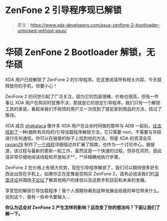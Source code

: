 # ZenFone 2 引导程序现已解锁

> 原文：<https://www.xda-developers.com/asus-zenfone-2-bootloader-unlocked-without-asus/>

# 华硕 ZenFone 2 Bootloader 解锁，无华硕

XDA 用户已经解锁了 ZenFone 2 的引导程序。在这里阅读所有相关内容，今天就释放你的手机，但要小心！

ZenFone 2 的问世引起了广泛关注，因为它的包装很棒，价格也很高，但有一件事让 XDA 用户在购买时犹豫不决，那就是它的锁定引导程序。我们只有一个解锁工具的承诺，看起来我们不耐烦的用户又一次找到了提前拿到商品的方法，绕过了等待。

XDA 成员 [shakalaca](http://forum.xda-developers.com/member.php?u=1813976) 像许多 XDA 用户在业余时间做的那样与 ADB 一起玩，[设法找到了](http://forum.xda-developers.com/showpost.php?p=61426871&postcount=26)一种(据称有风险的)引导加载程序解锁方法，它只需要 root，不需要与华硕进行任何通信。你可以在链接的帖子上找到他的方法，但是 XDA 的资深会员 [ravian29](http://forum.xda-developers.com/member.php?u=3545435) 制作了[一个线程](http://forum.xda-developers.com/zenfone2/general/congrats-to-bootlocker-unlocked-t3138547)详细描述并扩展了指南，也作为一个讨论中心。据报道，该过程与最新的更新一起工作，虽然这是一个快速的过程，但存在风险，因此请非常仔细地阅读线程和开放帖子**，**并精确地执行步骤。

ZenFone 2 在价格上有很大优势，现在引导程序解锁了，我们可以期待很多好东西会出现在手机上。如果你正在犹豫是否购买 ZenFone 2，请务必阅读我们的[深度评论](http://forum.xda-developers.com/zenfone2)并围绕[子论坛](http://forum.xda-developers.com/zenfone2)了解其他用户的体验以及这款手机目前和未来的发展。

享受您的解锁引导加载程序！我个人很期待看到这种发展会给我的单位带来什么。说到这个，我有一些命令要输入...

**你认为这会对 ZenFone 2 产生怎样的影响？这改变了你的想法吗？下面让我们了解一下。**